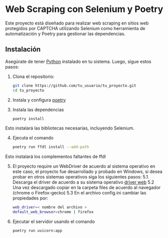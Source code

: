# Web Scraping con Selenium y Poetry

Este proyecto está diseñado para realizar web scraping en sitios web protegidos por CAPTCHA utilizando Selenium como herramienta de automatización y Poetry para gestionar las dependencias.

## Instalación

Asegúrate de tener [Python](https://www.python.org/) instalado en tu sistema. Luego, sigue estos pasos:

1. Clona el repositorio:

    ```bash
    git clone https://github.com/tu_usuario/tu_proyecto.git
    cd tu_proyecto

2. Instala y configura [poetry](https://python-poetry.org/docs/#installation)

3. Instala las dependencias

    ```bash
    poetry install

Esto instalará las bibliotecas necesarias, incluyendo Selenium.

4. Ejecuta el comando
    ```bash
    poetry run ffdl install --add-path

Esto instalará los complementos faltantes de ffdl

5. El proyecto require un WebDriver de acuerdo al sistema operativo en este caso, el proyecto fue desarrollado y probado en Windows, si desea probar en otros sistemas operativos siga los siguientes pasos:
    5.1. Descarga el driver de acuerdo a su sistema operativo [driver web](https://github.com/mozilla/geckodriver/releases)
    5.2 Una vez descargado copiar en la carpeta files de acuerdo al navegador (chrome o Firefox-gecko)
    5.3 En el archivo config.ini cambiar las propiedades por:
    ```bash
    web_driver=< nombre del archivo >
    default_web_browser=chrome | firefox

6. Ejecutar el servidor usando el comando
    ```bash
    poetry run uvicorn:app





